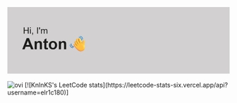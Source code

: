 <p align="center">
  <img src="https://github.com/elr1c180/elr1c180/blob/main/header.png?raw=true" alt="Баннер" />
</p>
<img src="https://github-readme-stats.vercel.app/api/top-langs?username=elr1c180&show_icons=true&locale=en&layout=compact&theme=chartreuse-white" alt="ovi" />
[![KnlnKS's LeetCode stats](https://leetcode-stats-six.vercel.app/api?username=elr1c180)]
